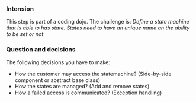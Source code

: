 ﻿### Intension ###
This step is part of a coding dojo. The challenge is: *Define a state machine that is able to has state. States need to have an unique name an the ability to be set or not*

### Question and decisions ###
The following decisions you have to make:

- How the customer may access the statemachine? (Side-by-side component or abstract base class)
- How the states are managed? (Add and remove states)
- How a failed access is communicated? (Exception handling)